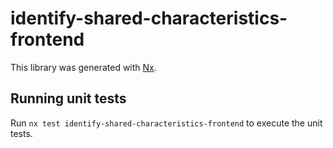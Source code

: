 # identify-shared-characteristics-frontend

This library was generated with [Nx](https://nx.dev).

## Running unit tests

Run `nx test identify-shared-characteristics-frontend` to execute the unit tests.
